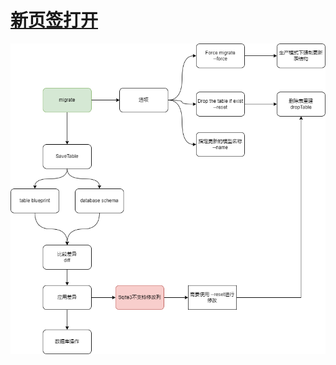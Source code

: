 # <a href="./png/yao_database_migrate.drawio.png" target="_blank">新页签打开</a>

![](./png/yao_database_migrate.drawio.png)
